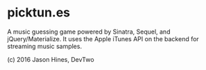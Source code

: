 # picktun.es

A music guessing game powered by Sinatra, Sequel, and jQuery/Materialize.  It uses
the Apple iTunes API on the backend for streaming music samples.

(c) 2016 Jason Hines, DevTwo
